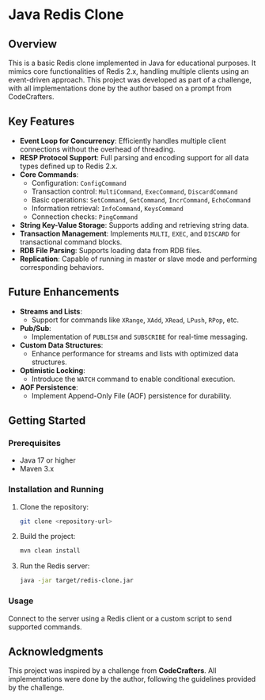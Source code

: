 # Java Redis Clone

## Overview
This is a basic Redis clone implemented in Java for educational purposes. It mimics core functionalities of Redis 2.x, handling multiple clients using an event-driven approach. This project was developed as part of a challenge, with all implementations done by the author based on a prompt from CodeCrafters.

## Key Features
- **Event Loop for Concurrency**: Efficiently handles multiple client connections without the overhead of threading.
- **RESP Protocol Support**: Full parsing and encoding support for all data types defined up to Redis 2.x.
- **Core Commands**:
   - Configuration: `ConfigCommand`
   - Transaction control: `MultiCommand`, `ExecCommand`, `DiscardCommand`
   - Basic operations: `SetCommand`, `GetCommand`, `IncrCommand`, `EchoCommand`
   - Information retrieval: `InfoCommand`, `KeysCommand`
   - Connection checks: `PingCommand`
- **String Key-Value Storage**: Supports adding and retrieving string data.
- **Transaction Management**: Implements `MULTI`, `EXEC`, and `DISCARD` for transactional command blocks.
- **RDB File Parsing**: Supports loading data from RDB files.
- **Replication**: Capable of running in master or slave mode and performing corresponding behaviors.

## Future Enhancements
- **Streams and Lists**:
   - Support for commands like `XRange`, `XAdd`, `XRead`, `LPush`, `RPop`, etc.
- **Pub/Sub**:
   - Implementation of `PUBLISH` and `SUBSCRIBE` for real-time messaging.
- **Custom Data Structures**:
   - Enhance performance for streams and lists with optimized data structures.
- **Optimistic Locking**:
   - Introduce the `WATCH` command to enable conditional execution.
- **AOF Persistence**:
   - Implement Append-Only File (AOF) persistence for durability.

## Getting Started
### Prerequisites
- Java 17 or higher
- Maven 3.x

### Installation and Running
1. Clone the repository:
   ```bash
   git clone <repository-url>
   ```
2. Build the project:
   ```bash
   mvn clean install
   ```
3. Run the Redis server:
   ```bash
   java -jar target/redis-clone.jar
   ```

### Usage
Connect to the server using a Redis client or a custom script to send supported commands.

## Acknowledgments
This project was inspired by a challenge from **CodeCrafters**. All implementations were done by the author, following the guidelines provided by the challenge.